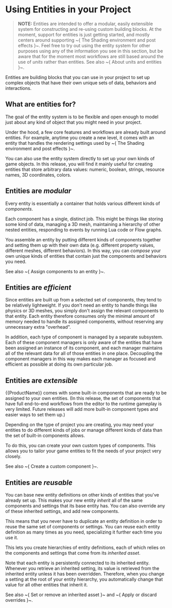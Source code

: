 # Using Entities in your Project

>	**NOTE:** Entities are intended to offer a modular, easily extensible system for constructing and re-using custom building blocks. At the moment, support for entities is just getting started, and mostly centers around supporting ~{ The Shading environment and post effects }~. Feel free to try out using the entity system for other purposes using any of the information you see in this section, but be aware that for the moment most workflows are still based around the use of *units* rather than entities. See also ~{ About units and entities }~.

Entities are building blocks that you can use in your project to set up complex objects that have their own unique sets of data, behaviors and interactions.

## What are entities for?

The goal of the entity system is to be flexible and open enough to model just about any kind of object that you might need in your project.

Under the hood, a few core features and workflows are already built around entities. For example, anytime you create a new level, it comes with an entity that handles the rendering settings used by ~{ The Shading environment and post effects }~.

You can also use the entity system directly to set up your own kinds of game objects. In this release, you will find it mainly useful for creating entities that store arbitrary data values: numeric, boolean, strings, resource names, 3D coordinates, colors.

## Entities are *modular*

Every entity is essentially a container that holds various different kinds of *components*.

Each component has a single, distinct job. This might be things like storing some kind of data, managing a 3D mesh, maintaining a hierarchy of other nested entities, responding to events by running Lua code or Flow graphs.

You assemble an entity by putting different kinds of components together and setting them up with their own data (e.g. different property values, different meshes, different behaviors). In this way, you can *compose* your own unique kinds of entities that contain just the components and behaviors you need.

See also ~{ Assign components to an entity }~.

## Entities are *efficient*

Since entities are built up from a selected set of components, they tend to be relatively lightweight. If you don't need an entity to handle things like physics or 3D meshes, you simply don't assign the relevant components to that entity. Each entity therefore consumes only the minimal amount of memory needed to handle its assigned components, without reserving any unnecessary extra "overhead".

In addition, each type of component is managed by a separate subsystem. Each of these component managers is only aware of the entities that have been assigned an instance of its component, and each manager maintains all of the relevant data for all of those entities in one place. Decoupling the component managers in this way makes each manager as focused and efficient as possible at doing its own particular job.

## Entities are *extensible*

{{ProductName}} comes with some built-in components that are ready to be assigned to your own entities. (In this release, the set of components that have full end-to-end workflows from the editor to the runtime gameplay is very limited. Future releases will add more built-in component types and easier ways to set them up.)

Depending on the type of project you are creating, you may need your entities to do different kinds of jobs or manage different kinds of data than the set of built-in components allows.

To do this, you can create your own custom types of components. This allows you to tailor your game entities to fit the needs of your project very closely.

See also ~{ Create a custom component }~.

## Entities are *reusable*

You can base new entity definitions on other kinds of entities that you've already set up. This makes your new entity *inherit* all of the same components and settings that its base entity has. You can also override any of these inherited settings, and add new components.

This means that you never have to duplicate an entity definition in order to reuse the same set of components or settings. You can reuse each entity definition as many times as you need, specializing it further each time you use it.

This lets you create hierarchies of entity definitions, each of which relies on the components and settings that come from its *inherited asset*.

Note that each entity is persistently connected to its inherited entity. Whenever you retrieve an inherited setting, its value is retrieved from the inherited entity unless it has been overridden. Therefore, when you change a setting at the root of your entity hierarchy, you automatically change that value for all other entities that inherit it.

See also ~{ Set or remove an inherited asset }~ and ~{ Apply or discard overrides }~.
